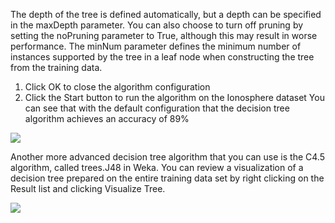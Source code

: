 The depth of the tree is defined automatically, but a depth can be specified in the maxDepth
parameter. You can also choose to turn off pruning by setting the noPruning parameter to True,
although this may result in worse performance. The minNum parameter defines the minimum
number of instances supported by the tree in a leaf node when constructing the tree from the
training data.

1. Click OK to close the algorithm configuration
2. Click the Start button to run the algorithm on the Ionosphere dataset
You can see that with the default configuration that the decision tree algorithm achieves an
accuracy of 89%

![](https://github.com/fenago/katacoda-scenarios/raw/master/machine-learning-mastery-weka/machine-learning-mastery-weka-chapter-17/steps/images/84.png)

Another more advanced decision tree algorithm that you can use is the C4.5 algorithm,
called trees.J48 in Weka. You can review a visualization of a decision tree prepared on the
entire training data set by right clicking on the Result list and clicking Visualize Tree.

![](https://github.com/fenago/katacoda-scenarios/raw/master/machine-learning-mastery-weka/machine-learning-mastery-weka-chapter-17/steps/images/85.png)